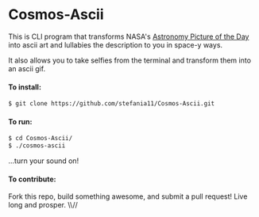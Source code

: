 # Cosmos-Ascii
This is CLI program that transforms NASA's [Astronomy Picture of the Day](http://apod.nasa.gov/) into ascii art and lullabies the description to you in space-y ways.

It also allows you to take selfies from the terminal and transform them into an ascii gif.

#### To install:

```BASH
$ git clone https://github.com/stefania11/Cosmos-Ascii.git
```

#### To run:
 ```BASH
$ cd Cosmos-Ascii/
$ ./cosmos-ascii
```
...turn your sound on!

#### To contribute:
Fork this repo, build something awesome, and submit a pull request!
Live long and prosper. \\\\//
